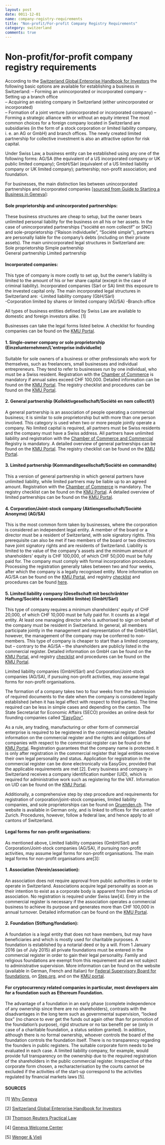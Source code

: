 ```yaml
---
layout: post
date: 0011-12-01
name: company-registry-requirements
title: "Non-profit/For-profit Company Registry Requirements"
category: switzerland
comments: true
---
```


# Non-profit/for-profit company registry requirements	


According to the [Switzerland Global Enterprise Handbook for Investors](https://www.s-ge.com/en/publication/handbook-investors/handbook-investors) the following basic options are available for establishing a business in Switzerland:
– Forming an unincorporated or incorporated company
– Setting up a branch office					 				
– Acquiring an existing company in Switzerland (either unincorporated or incorporated)	
– Formation of a joint venture (unincorporated or incorporated company)
– Forming a strategic alliance with or without an equity interest
The most common choices for a foreign company located in Switzerland are subsidiaries (in the form of a stock corporation or limited liability company, i. e. an AG or GmbH) and branch offices. The newly created limited partnership for collective investment is also an attractive option for risk capital. 

Under Swiss Law, a business entity can be established using any one of the following forms: AG/SA (the equivalent of a US incorporated company or UK public limited company); GmbH/Sàrl (equivalent of a US limited liability company or UK limited company); partnership; non-profit association; and foundation.

For businesses, the main distinction lies between unincorporated partnerships and incorporated companies [[sourced from Guide to Starting a Business in Geneva]](https://ge.ch/ecoguichetpmepmi/sites/default/files/Guide%20to%20starting%20a%20business%20in%20GE_2015_ok.pdf):
#### Sole proprietorship and unincorporated partnerships:				
These business structures are cheap to setup, but the owner bears unlimited personal liability for the business on all his or her assets. In the case of unincorporated partnerships (“société en nom collectif” or SNC) and sole-proprietorship (“Raison individuelle”, “Société simple”), partners are personally liable for the company’s debts (including on their private assets). The main unincorporated legal structures in Switzerland are:	
Sole proprietorship
Simple partnership	
General partnership
Limited partnership							
#### Incorporated companies:						
This type of company is more costly to set up, but the owner’s liability is limited to the amount of his or her share capital (except in the case of criminal liability). Incorporated companies (Sàrl or SA) limit this exposure to the invested capital only. The main incorporated legal structures in Switzerland are:
-Limited liability company (GbH/Sàrl)	
-Corporation limited by shares or limited company (AG/SA)
-Branch office		

All types of business entities defined by Swiss Law are available to domestic and foreign investors alike. [1]

Businesses can take the legal forms listed below. A checklist for founding companies can be found on the [KMU Portal](https://www.kmu.admin.ch/kmu/de/home/praktisches-wissen/kmu-gruenden/firmengruendung/auswahl-rechtsform/checkliste-gruendung.html).
#### 1. Single-owner company or sole proprietorship (Einzelunternehmen/L'entreprise individuelle)
Suitable for sole owners of a business or other professionals who work for themselves, such as freelancers, small businesses and individual entrepreneurs. They tend to refer to businesses run by one individual, who must be a Swiss resident. Registration with the [Chamber of Commerce](https://www.sihk.ch) is mandatory if annual sales exceed CHF 100,000. Detailed information can be found on the [KMU Portal](https://www.kmu.admin.ch/kmu/de/home/praktisches-wissen/kmu-gruenden/uebersicht-rechtsformen/einzelunternehmen.html). The registry checklist and procedures can be found on the [KMU Portal](https://www.kmu.admin.ch/kmu/de/home/praktisches-wissen/kmu-gruenden/firmengruendung/auswahl-rechtsform/einzelfirma.html).
#### 2. General partnership (Kollektivgesellschaft/Société en nom collectif/)
A general partnership is an association of people operating a commercial business; it is similar to sole proprietorship but with more than one person involved. This category is used when two or more people jointly operate a company. No limited capital is required, all partners must be Swiss residents and the company must have a Swiss address. All partners have unlimited liability and registration with the [Chamber of Commerce and Commercial](https://www.zefix.admin.ch/en/search/entity/welcome) Registry is mandatory. A detailed overview of general partnerships can be found on the [KMU Portal](https://www.kmu.admin.ch/kmu/de/home/praktisches-wissen/kmu-gruenden/uebersicht-rechtsformen/kollektivgesellschaft.html). The registry checklist can be found on the [KMU Portal](https://www.kmu.admin.ch/kmu/de/home/praktisches-wissen/kmu-gruenden/uebersicht-rechtsformen/kommanditgesellschaft.html).
#### 3. Limited partnership (Kommanditgesellschaft/Société en commandite)
This a version of general partnership in which general partners have unlimited liability, while limited partners may be liable up to an agreed amount. Registration with the [Chamber of Commerce](https://www.sihk.ch) is mandatory. The registry checklist can be found on the [KMU Portal](https://www.kmu.admin.ch/kmu/de/home/praktisches-wissen/kmu-gruenden/firmengruendung/auswahl-rechtsform/kommanditgesellschaft/checkliste.html). A detailed overview of limited partnerships can be found on the [KMU Portal](https://www.kmu.admin.ch/kmu/de/home/praktisches-wissen/kmu-gruenden/uebersicht-rechtsformen/kommanditgesellschaft.html).
#### 4. Corporation/Joint-stock company (Aktiengesellschaft/Société Anonyme) (AG/SA)
This is the most common form taken by businesses, where the corporation is considered an independent legal entity. A member of the board or a director must be a resident of Switzerland, with sole signatory rights. This prerequisite can also be met if two members of the board or two directors have joint signatory rights and are residents of Switzerland. Liability is limited to the value of the company's assets and the minimum amount of shareholders' equity is CHF 100,000, of which CHF 50,000 must be fully paid for. The company must comply with formal incorporation procedures. Processing the registration generally takes between two and four weeks, after which the company is a legally recognised entity. More information on AG/SA can be found on the [KMU Portal](https://www.kmu.admin.ch/kmu/de/home/praktisches-wissen/kmu-gruenden/uebersicht-rechtsformen/aktiengesellschaft-ag.html), and registry [checklist](https://www.kmu.admin.ch/kmu/de/home/praktisches-wissen/kmu-gruenden/firmengruendung/auswahl-rechtsform/gmbh/checkliste-und-anleitung.html) and procedures can be found [here](https://www.kmu.admin.ch/kmu/de/home/praktisches-wissen/kmu-gruenden/firmengruendung/auswahl-rechtsform/gmbh.html).
#### 5. Limited liability company (Gesellschaft mit beschränkter Haftung/Société à responsabilité limitée) (GmbH/Sàrl)
This type of company requires a minimum shareholders' equity of CHF 20,000, of which CHF 10,000 must be fully paid for. It counts as a legal entity. At least one managing director who is authorised to sign on behalf of the company must be resident in Switzerland. In general, all members participate jointly in the management and representation of the GmbH/Sàrl, however, the management of the company may be conferred to non-members. This type of company is cheaper to start than a limited company, but – contrary to the AG/SA – the shareholders are publicly listed in the commercial register. Detailed information on GmbH can be found on the [KMU Portal](https://www.kmu.admin.ch/kmu/de/home/praktisches-wissen/kmu-gruenden/uebersicht-rechtsformen/gesellschaft-mit-beschraenkter-haftung.html), and registry [checklist](https://www.kmu.admin.ch/kmu/de/home/praktisches-wissen/kmu-gruenden/firmengruendung/auswahl-rechtsform/gmbh/checkliste-und-anleitung.html) and procedures can be found on the [KMU Portal](https://www.kmu.admin.ch/kmu/de/home/praktisches-wissen/kmu-gruenden/firmengruendung/auswahl-rechtsform/gmbh.html).

Limited liability companies (GmbH/Sàrl) and Corporation/Joint-stock companies (AG/SA), if pursuing non-profit activities, may assume legal forms for non-profit organisations. 

The formation of a company takes two to four weeks from the submission of required documents to the date when the company is considered legally established (when it has legal effect with respect to third parties). The time required can be less in simple cases and depending on the canton. The State Secretariat for Economic Affairs (SECO) provides an online desk for founding companies called [“EasyGov”](https://www.easygov.swiss/easygov/#/). 

As a rule, any trading, manufacturing or other form of commercial enterprise is required to be registered in the commercial register. Detailed information on the commercial register and the rights and obligations of companies with respect to the commercial register can be found on the [KMU Portal](https://www.kmu.admin.ch/kmu/de/home/praktisches-wissen/kmu-gruenden/firmengruendung/handelsregister.html). Registration guarantees that the company name is protected. It is only after registration in the commercial register that legal entities receive their own legal personality and status. Application for registration in the commercial register can be done electronically via EasyGov, provided that the applicable requirements are met [2]. Every business and company in Switzerland receives a company identification number (UID), which is required for administrative work such as registering for the VAT. Information on UID can be found on the [KMU Portal](https://www.kmu.admin.ch/kmu/de/home/praktisches-wissen/kmu-gruenden/firmengruendung/uid-register.html).

Additionally, a comprehensive step by step procedure and requirements for registration of corporation/joint-stock companies, limited liability companies, and sole proprietorships can be found on [Gruenden.ch](https://www.gruenden.ch/gruendung/). The website is available in German only, and is linked to offices for the canton of Zurich. Procedures, however, follow a federal law, and hence apply to all cantons of Switzerland.

#### Legal forms for non-profit organisations:
As mentioned above, Limited liability companies (GmbH/Sàrl) and Corporation/Joint-stock companies (AG/SA), if pursuing non-profit activities, may assume legal forms for non-profit organisations. 
The main legal forms for non-profit organisations are[3]:
#### 1. Association (Verein/association): 
An association does not require approval from public authorities in order to operate in Switzerland. Associations acquire legal personality as soon as their intention to exist as a corporate body is apparent from their articles of association. No registration is required under Swiss law[4]. Entry in the commercial register is necessary if the association operates a commercial business to achieve its purpose and generates more than CHF 100,000 in annual turnover. Detailed information can be found on the [KMU Portal](https://www.kmu.admin.ch/kmu/de/home/praktisches-wissen/kmu-gruenden/firmengruendung/auswahl-rechtsform/verein.html).

#### 2. Foundation (Stiftung/fondation): 
A foundation is a legal entity that does not have members, but may have beneficiaries and which is mostly used for charitable purposes. A foundation is established by a notarial deed or by a will. From 1 January 2016 (as of July 2015) all private foundations must be entered in the commercial register in order to gain their legal personality. Family and religious foundations are exempt from this requirement and are not subject to administrative supervision. More information can be found on the website (available in German, French and Italian) for [Federal Supervisory Board for foundations](https://www.edi.admin.ch/edi/fr/home/le-dfi/organisation/services-specialises/autorite-federale-de-surveillance-des-fondations.html), on [Step.org](http://www.froriep.com/upload/prj/publication/Key-features-of-Swiss-Foundations-Julie-Wynne-Froriep-STEP_June2017.pdf), and on the [KMU portal](https://www.kmu.admin.ch/kmu/de/home/praktisches-wissen/kmu-gruenden/firmengruendung/auswahl-rechtsform/stiftung.html).

#### For cryptocurrency related companies in particular, most developers aim for a foundation such as Ethereum Foundation.
The advantage of a foundation in an early phase (complete independence of any ownership since there are no shareholders), contrasts with the disadvantages in the long term such as governmental supervision, “locked box” (no chance to ever get the funds out again other than for promotion of the foundation’s purpose), rigid structure or no tax benefit per se (only in case of a charitable foundation, a status seldom granted). In addition, although there is no formal ownership, whoever controls the board of the foundation controls the foundation itself. There is no transparency regarding the founders in public registers.
The suitable corporate form needs to be evaluated in each case. A limited liability company, for example, would provide full transparency on the ownership due to the required registration of the shareholders in the public commercial register.
Irrespective of the corporate form chosen, a recharacterisation by the courts cannot be excluded if the activities of the start-up correspond to the activities regulated by financial markets laws [5].

#### SOURCES

[1] [Why Geneva](http://www.whygeneva.ch)

[2] [Switzerland Global Enterprise Handbook for Investors](https://www.s-ge.com/en/publication/handbook-investors/handbook-investors)

[3] [Thomson Reuters Practical Law](https://signon.thomsonreuters.com/v2?culture=en-GB&productid=PLCUK&returnto=https%3A%2F%2Fuk.practicallaw.thomsonreuters.com%2FCosi%2FSignOn%3FredirectTo%3D%252f5-632-1530%253ftransitionType%253dDefault%2526contextData%253d%28sc.Default%29%2526firstPage%253dtrue%2526bhcp%253d1&tracetoken=1215170920440JlxO6ysIQB_vDpfmcz0wyMB64IQud34jT8L4Acy9c-XfRPMvpZBxqAEbXnOZKItwA6JyP_jOQ7oLP0h-3-kZXHm-Lgq0A8o46RO5KlqcYAasr5ToQC6l2oDeMdIAqyOa6tRAvIpX9C1gcqpQjZEQM9nEUcNiDhHItUnOj9bVBvYryBiGd3oEupUsH9aMosY2FDeYyIvWLfIHVx2uxp-IZm5a2hLRBQ_MCQ6AWRHqB_TncZ4w2Y6TThrhTj4yWMoxpyHHoNTzsPJVb4QJo6oSBDv_3ANPvcRpEJ3RQ9_cCHxZl2pw8I7bDa89PWv-ZA7GqMvHDF1LwApEbXpzdQiD5g&lr=0)

[4] [Geneva Welcome Center](http://www.cagi.ch/en/ngo/registration.php)

[5] [Wenger & Vieli](http://www.wengervieli.ch/getattachment/3237d5af-0a8a-4b54-b7ef-cace021e9b22/Initial-Coin-Offering-(ICO)-Co-–-A-Swiss-Law-Persp.aspx)




